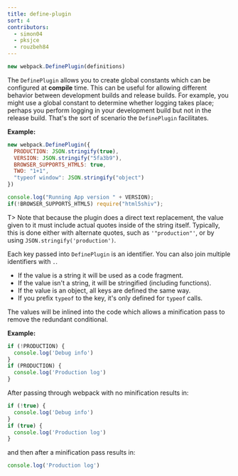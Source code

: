 ```yaml
---
title: define-plugin
sort: 4
contributors:
  - simon04
  - pksjce
  - rouzbeh84
---
```


``` javascript
new webpack.DefinePlugin(definitions)
```

The `DefinePlugin` allows you to create global constants which can be configured at **compile** time. This can be useful for allowing different behavior between development builds and release builds. For example, you might use a global constant to determine whether logging takes place; perhaps you perform logging in your development build but not in the release build. That's the sort of scenario the `DefinePlugin` facilitates.

**Example:**

``` javascript
new webpack.DefinePlugin({
  PRODUCTION: JSON.stringify(true),
  VERSION: JSON.stringify("5fa3b9"),
  BROWSER_SUPPORTS_HTML5: true,
  TWO: "1+1",
  "typeof window": JSON.stringify("object")
})
```

``` javascript
console.log("Running App version " + VERSION);
if(!BROWSER_SUPPORTS_HTML5) require("html5shiv");
```

T> Note that because the plugin does a direct text replacement, the value given to it must include actual quotes inside of the string itself. Typically, this is done either with alternate quotes, such as `'"production"'`, or by using `JSON.stringify('production')`.

Each key passed into `DefinePlugin` is an identifier. You can also join multiple identifiers with `.`.

* If the value is a string it will be used as a code fragment.
* If the value isn't a string, it will be stringified (including functions).
* If the value is an object, all keys are defined the same way.
* If you prefix `typeof` to the key, it's only defined for `typeof` calls.

The values will be inlined into the code which allows a minification pass to remove the redundant conditional.

**Example:**

``` javascript
if (!PRODUCTION) {
  console.log('Debug info')
}
if (PRODUCTION) {
  console.log('Production log')
}
`````
After passing through webpack with no minification results in:

``` javascript
if (!true) {
  console.log('Debug info')
}
if (true) {
  console.log('Production log')
}
```

and then after a minification pass results in:

``` javascript
console.log('Production log')
```
